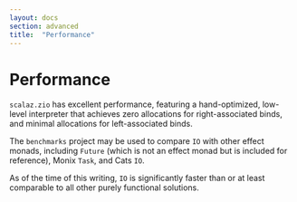 ```yaml
---
layout: docs
section: advanced
title:  "Performance"
---
```


# Performance

`scalaz.zio` has excellent performance, featuring a hand-optimized, low-level interpreter that achieves zero allocations for right-associated binds, and minimal allocations for left-associated binds.

The `benchmarks` project may be used to compare `IO` with other effect monads, including `Future` (which is not an effect monad but is included for reference), Monix `Task`, and Cats `IO`.

As of the time of this writing, `IO` is significantly faster than or at least comparable to all other purely functional solutions.
